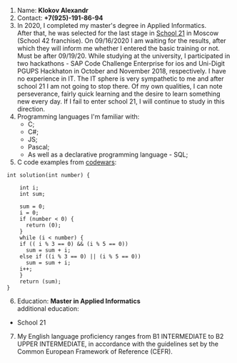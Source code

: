 1. Name: **Klokov Alexandr**
2. Contact: **+7(925)-191-86-94**
3. In 2020, I completed my master's degree in Applied Informatics.\
After that, he was selected for the last stage in [School 21](https://21-school.ru/) in Moscow (School 42 franchise). On 09/16/2020 I am waiting for the results, after which they will inform me whether I entered the basic training or not. Must be after 09/19/20.
While studying at the university, I participated in two hackathons - SAP Code Challenge Enterprise for ios and Uni-Digit PGUPS Hackhaton in October and November 2018, respectively.
I have no experience in IT.
The IT sphere is very sympathetic to me and after school 21 I am not going to stop there.
Of my own qualities, I can note perseverance, fairly quick learning and the desire to learn something new every day. If I fail to enter school 21, I will continue to study in this direction.
4. Programming languages I'm familiar with:
    * C;
    * C#;
    * JS;
    * Pascal;
    * As well as a declarative programming language - SQL;
5. C code examples from [codewars](https://www.codewars.com/users/Klokers/completed_solutions):
```
int solution(int number) {
    
    int i;
    int sum;
  
    sum = 0;
    i = 0;
    if (number < 0) {
      return (0);
    }
    while (i < number) {
    if (( i % 3 == 0) && (i % 5 == 0))
      sum = sum + i;
    else if ((i % 3 == 0) || (i % 5 == 0))
      sum = sum + i;
    i++;
    }
    return (sum);
}
```
6. Education: **Master in Applied Informatics**\
additional education:
* School 21

7. My English language proficiency ranges from B1 INTERMEDIATE to B2 UPPER INTERMEDIATE, in accordance with the guidelines set by the Common European Framework of Reference (CEFR).
